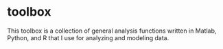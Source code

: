 toolbox
=======


This toolbox is a collection of general analysis functions written in Matlab, Python, and R that I use for analyzing and modeling data.
